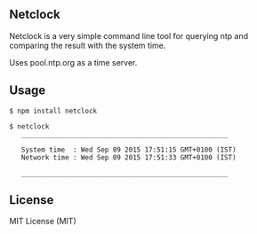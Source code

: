## Netclock

Netclock is a very simple command line tool for querying ntp and comparing the result with the system time.

Uses pool.ntp.org as a time server.

## Usage

```
$ npm install netclock 

$ netclock
   ____________________________________________________

   System time  : Wed Sep 09 2015 17:51:15 GMT+0100 (IST)
   Network time : Wed Sep 09 2015 17:51:33 GMT+0100 (IST)

   ____________________________________________________

```

## License

MIT License (MIT)
